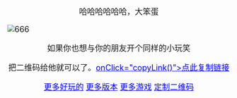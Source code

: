 
<HTML><HEAD>
<TITLE>来自国家一级程序猿-刘原佚（JACK）</TITLE>
<META content="MSHTML 5.00.2614.3500" name=GENERATOR><META content=FrontPage.Editor.Document name=ProgId><META content="text/html; charset=gb2312" http-equiv=Content-Type>
<SCRIPT language=JavaScript>alert("第一次做，看完好吗？");
alert("真的，能看完，只不过是时间问题");
alert("欢迎你来到JACK的世界！");
alert("真的,你走运了！");
alert("这比中彩票还难");
alert("你真厉害");
alert("真的。。。");
alert("你是怎样知道本大侠的网站的？");
alert("同学、同事介绍的吗？");
alert("哈哈呵呵");
alert("你被他骗了！");
alert("但是。。。");
alert("他或许是和你开玩笑的");
alert("但是玩笑开过头了");
alert("竟然把你带到这个地方");
alert("哎，真是的！");
alert("你回去扁他一顿就行了");
alert("可是你怎么回的去呢？");
alert("我也没办法");
alert("要不。。。");
alert("你把手机关了吧！");
alert("什么？你不愿意关？");
alert("那怎么办呢？");
alert("让我再想想");
alert("对不起，实在没有办法了！");
alert("都是我不好，让你受那么大委屈！");
alert("但是现在你该怎么办呢？");
alert("哎呀！求你了！！别哭好不好？！");
alert("都是我的错，行了吗？");
alert("什么？不行？");
alert("别这样嘛！");
alert("我给你讲个故事行吗？");
alert("从前有个山");
alert("山上有个庙");
alert("庙里有个老和尚有个小和尚");
alert("老和尚正在给小和尚讲故事");
alert("从前有个山");
alert("山上有个庙。。。。");
alert("别骂我呀？");
alert("你不愿听这个我给你换一个");
alert("从前有个山");
alert("山上有个庵");
alert("庵里有个老尼姑有个小尼姑");
alert("老尼姑。。。哎呦别打了，我换一个！");
alert("讲个好听的");
alert("仔细听啊");
alert("从前有个山");
alert("呵呵，先别打，和那个不一样！");
alert("山上有个庙");
alert("哎呦，听我讲完！");
alert("庙里有个缸");
alert("不一样了吧");
alert("缸里有个瓢");
alert("瓢里有个碗");
alert("碗里有个勺");
alert("勺里有块肉");
alert("我吃了你馋了");
alert("我的故事讲完了！");
alert("好不好？");
alert("什么？还想听？");
alert("那好，我再来一个！");
alert("从前");
alert("有一个小孩牵个羊");
alert("我的故事就这么长");
alert("你不愿意听是吗？");
alert("那怎么办？");
alert("你已经出不去了");
alert("还是关掉电脑来的干脆");
alert("试试吧");
alert("还是不愿关？");
alert("那我再给你讲故事！");
alert("哎哎，别哭嘛！");
alert("哭的我挺伤心的");
alert("你真的出不去了");
alert("你还不泄气？");
alert("我佩服你这种精神！");
alert("你坚持这么久一定很急了");
alert("你还真能坚持！");
alert("你一定知道“坚持就是胜利”");
alert("对不对？");
alert("如果你有这种精神的话---");
alert("你一定会成功的！");
alert("相信我");
alert("你快看到希望了");
alert("我不骗你");
alert("真的！");
alert("你马上就会找到出口的");
alert("多亏你坚持了下来");
alert("要不，关了机子多不好！");
alert("是不是？");
alert("对不对？");
alert("喂！给你说点正事！");
alert("一个人受骗是不是很难受？");
alert("想不想让别人替你分担一下？");
alert("我的意思是----");
alert("把你的朋友叫过来！");
alert("让他也受骗");
alert("你就在一旁哈哈大笑~~~");
alert("好不好？");
alert("什么？出卖朋友的事你不干？");
alert("你真是好人！");
alert("我太感动了！");
alert("呜呜~~~~~~");
alert("也好，我从不难为好人！");
alert("我决定----");
alert("让好人多在我身边一会！");
alert("你愿不愿意？");
alert("怎么还不愿意？");
alert("那好，我马上让你出去！");
alert("别着急！");
alert("你只需再点100000下就可以了！");
alert("开个玩笑");
alert("不要生气");
alert("人生就像一场戏");
alert("因为有缘才相聚");
alert("相扶到老不容易");
alert("是否更该去珍惜");
alert("他人生气我不气");
alert("气出病来无人替");
alert("我说的对不对？");
alert("好了");
alert("玩笑也开过了");
alert("该说的也说了");
alert("该放你出去了！");
alert("高兴了吧");
alert("最后提醒你一下");
alert("永远不要忘记自己是中国人！");
alert("跟我宣誓！");
alert("听见没有？跟我宣誓！");
alert("我是一个中国人！");
alert("我永远不背叛祖国！！");
alert("誓与一切反对祖国统一的势力斗争到底！！！");
alert("全心全意为人民服务！");
alert("好好学习天天向上");
alert("为把我国建设成为富强民主文明的社会主义现代化国家而奋斗！");
alert("又说多了！");
alert("不要忘了你的誓言！");
alert("祝贺你！你终于出来了！恭喜恭喜！");
function copyLink() {
  var tempval = document.getElementById("contentLink");
  tempval.value = "这个游戏很有意思啊，要不要来试试。\n"+window.location.href;
  tempval.select();
  var therange = tempval.createTextRange();
  therange.execCommand("Copy");
}</SCRIPT>
<style>*{font-size:18px}
a{color:blue}
a:hover{color:red}
</style>
</HEAD><BODY>
<link rel="stylesheet" type="text/css" href="css/saoma.css" />
<script type="text/javascript" src="/js/zr.js" charset="utf-8"></script>
<p align="center">哈哈哈哈哈哈，大笨蛋</p>
<img src="http://bbs.aimoxiang.com/zr/zr.jpg"  alt="666" />
<p align="center">如果你也想与你的朋友开个同样的小玩笑</p>
<p align="center">把二维码给他就可以了。<a href="javascript:void(0)" 

onClick="copyLink()">点此复制链接</a> </p>
<center>
  <a href="http://bbs.aimoxiang.com/forum.php?mod=viewthread&tid=887">更多好玩的</a>
  <a href="http://bbs.aimoxiang.com/forum.php?mod=viewthread&tid=1169" class="large button blue">&#x66F4;&#x591A;&#x7248;&#x672C;</a>
			 <a href="http://bbs.aimoxiang.com/caidan" class="large button blue">&#x66F4;&#x591A;&#x6E38;&#x620F;</a>
            <a href="http://bbs.aimoxiang.com/forum.php?mod=viewthread&tid=887" class="large button blue">&#x5B9A;&#x5236;&#x4E8C;&#x7EF4;&#x7801;</a>
		</div>
</center>
<div style="display:none">
<textarea id="contentLink" name="contentLink"></textarea>
</div>
<div style="display:none"><script src="https://s4.cnzz.com/z_stat.php?id=1261546923&web_id=1261546923" 

language="JavaScript"></script></div>

</BODY>
</HTML>
